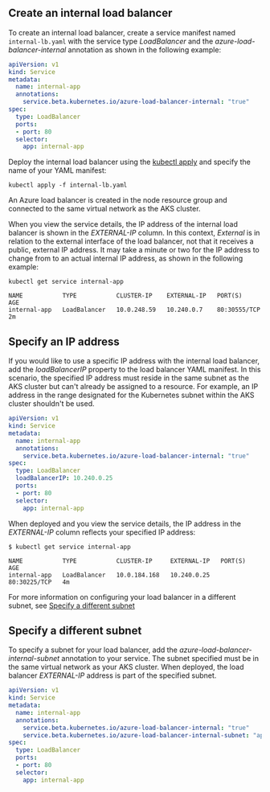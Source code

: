 
## Create an internal load balancer

To create an internal load balancer, create a service manifest named  `internal-lb.yaml`  with the service type  _LoadBalancer_  and the  _azure-load-balancer-internal_  annotation as shown in the following example:
```yaml
apiVersion: v1
kind: Service
metadata:
  name: internal-app
  annotations:
    service.beta.kubernetes.io/azure-load-balancer-internal: "true"
spec:
  type: LoadBalancer
  ports:
  - port: 80
  selector:
    app: internal-app
```

Deploy the internal load balancer using the  [kubectl apply](https://kubernetes.io/docs/reference/generated/kubectl/kubectl-commands#apply)  and specify the name of your YAML manifest:
```
kubectl apply -f internal-lb.yaml
```

An Azure load balancer is created in the node resource group and connected to the same virtual network as the AKS cluster.

When you view the service details, the IP address of the internal load balancer is shown in the  _EXTERNAL-IP_  column. In this context,  _External_  is in relation to the external interface of the load balancer, not that it receives a public, external IP address. It may take a minute or two for the IP address to change from  _<pending>_  to an actual internal IP address, as shown in the following example:
```
kubectl get service internal-app

NAME           TYPE           CLUSTER-IP    EXTERNAL-IP   PORT(S)        AGE
internal-app   LoadBalancer   10.0.248.59   10.240.0.7    80:30555/TCP   2m

```
## [](https://docs.microsoft.com/en-us/azure/aks/internal-lb#specify-an-ip-address)Specify an IP address

If you would like to use a specific IP address with the internal load balancer, add the  _loadBalancerIP_  property to the load balancer YAML manifest. In this scenario, the specified IP address must reside in the same subnet as the AKS cluster but can't already be assigned to a resource. For example, an IP address in the range designated for the Kubernetes subnet within the AKS cluster shouldn't be used.
```yaml
apiVersion: v1
kind: Service
metadata:
  name: internal-app
  annotations:
    service.beta.kubernetes.io/azure-load-balancer-internal: "true"
spec:
  type: LoadBalancer
  loadBalancerIP: 10.240.0.25
  ports:
  - port: 80
  selector:
    app: internal-app
```
When deployed and you view the service details, the IP address in the  _EXTERNAL-IP_  column reflects your specified IP address:
```
$ kubectl get service internal-app

NAME           TYPE           CLUSTER-IP     EXTERNAL-IP   PORT(S)        AGE
internal-app   LoadBalancer   10.0.184.168   10.240.0.25   80:30225/TCP   4m

```
For more information on configuring your load balancer in a different subnet, see  [Specify a different subnet](https://docs.microsoft.com/en-us/azure/aks/internal-lb#specify-a-different-subnet)

## [](https://docs.microsoft.com/en-us/azure/aks/internal-lb#specify-a-different-subnet)Specify a different subnet

To specify a subnet for your load balancer, add the  _azure-load-balancer-internal-subnet_  annotation to your service. The subnet specified must be in the same virtual network as your AKS cluster. When deployed, the load balancer  _EXTERNAL-IP_  address is part of the specified subnet.
```yaml
apiVersion: v1
kind: Service
metadata:
  name: internal-app
  annotations:
    service.beta.kubernetes.io/azure-load-balancer-internal: "true"
    service.beta.kubernetes.io/azure-load-balancer-internal-subnet: "apps-subnet"
spec:
  type: LoadBalancer
  ports:
  - port: 80
  selector:
    app: internal-app
```
